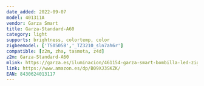 ```yaml
---
date_added: 2022-09-07
model: 401311A
vendor: Garza Smart
title: Garza-Standard-A60
category: light
supports: brightness, colortemp, color
zigbeemodel: ['TS0505B','_TZ3210_sln7ah6r']
compatible: [z2m, zha, tasmota, z4d]
z2m: Garza-Standard-A60
mlink: https://garza.es/iluminacion/461154-garza-smart-bombilla-led-zigbee-estandar-a60-11w-equivale-a-75w-de-incandescencia-e27-requiere-puentebridge-rgb-cct-8430624013117.html
link: https://www.amazon.es/dp/B09XJ3SKZK/
EAN: 8430624013117
---
```

